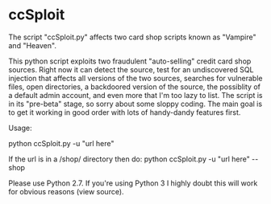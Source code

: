 ccSploit
========

The script "ccSploit.py" affects two card shop scripts known as "Vampire" and "Heaven".

This python script exploits two fraudulent "auto-selling" credit card shop sources.  Right now it can detect the source, test for an undiscovered SQL injection that affects all versions of the two sources, searches for vulnerable files, open directories, a backdoored version of the source, the possiblity of a default admin account, and even more that I'm too lazy to list.  The script is in its "pre-beta" stage, so sorry about some sloppy coding.  The main goal is to get it working in good order with lots of handy-dandy features first. 

Usage:

python ccSploit.py -u "url here"

If the url is in a /shop/ directory then do:
python ccSploit.py -u "url here" --shop

Please use Python 2.7.  If you're using Python 3 I highly doubt this will work for obvious reasons (view source).

